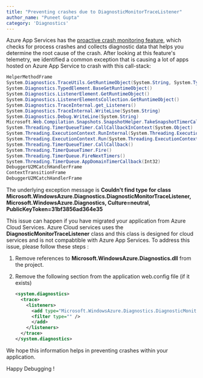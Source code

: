 ```yaml
---
title: "Preventing crashes due to DiagnosticMonitorTraceListener"
author_name: "Puneet Gupta"
category: 'Diagnostics'
---
```


Azure App Services has the [proactive crash monitoring feature]({{site.baseurl}}/2021/03/01/Proactive-Crash-Monitoring-in-Azure-App-Service), which checks for process crashes and collects diagnostic data that helps you determine the root cause of the crash. After looking at this feature's telemetry, we identified a common exception that is causing a lot of apps hosted on Azure App Service to crash with this call-stack:

```c#
HelperMethodFrame
System.Diagnostics.TraceUtils.GetRuntimeObject(System.String, System.Type, System.String)
System.Diagnostics.TypedElement.BaseGetRuntimeObject()
System.Diagnostics.ListenerElement.GetRuntimeObject()
System.Diagnostics.ListenerElementsCollection.GetRuntimeObject()
System.Diagnostics.TraceInternal.get_Listeners()
System.Diagnostics.TraceInternal.WriteLine(System.String)
System.Diagnostics.Debug.WriteLine(System.String)
Microsoft.Web.Compilation.Snapshots.SnapshotHelper.TakeSnapshotTimerCallback(System.Object)
System.Threading.TimerQueueTimer.CallCallbackInContext(System.Object)
System.Threading.ExecutionContext.RunInternal(System.Threading.ExecutionContext, System.Threading.ContextCallback, System.Object, Boolean)
System.Threading.ExecutionContext.Run(System.Threading.ExecutionContext, System.Threading.ContextCallback, System.Object, Boolean)
System.Threading.TimerQueueTimer.CallCallback()
System.Threading.TimerQueueTimer.Fire()
System.Threading.TimerQueue.FireNextTimers()
System.Threading.TimerQueue.AppDomainTimerCallback(Int32)
DebuggerU2MCatchHandlerFrame
ContextTransitionFrame
DebuggerU2MCatchHandlerFrame
```

The underlying exception message is **Couldn't find type for class Microsoft.WindowsAzure.Diagnostics.DiagnosticMonitorTraceListener, Microsoft.WindowsAzure.Diagnostics, Culture=neutral, PublicKeyToken=31bf3856ad364e35**

This issue can happen if you have migrated your application from Azure Cloud Services. Azure Cloud services uses the **DiagnosticMonitorTraceListener** class and this class is designed for cloud services and is not compabtible with Azure App Services. To address this issue, please follow these steps :

1. Remove references to **Microsoft.WindowsAzure.Diagnostics.dll** from the project.
2. Remove the following section from the application web.config file (if it exists)

    ```xml
    <system.diagnostics>
      <trace>
        <listeners>
          <add type="Microsoft.WindowsAzure.Diagnostics.DiagnosticMonitorTraceListener, Microsoft.WindowsAzure.Diagnostics, Culture=neutral, PublicKeyToken=31bf3856ad364e35" name="AzureDiagnostics">
          <filter type="" />
          </add>
        </listeners>
      </trace>
    </system.diagnostics>
    ```

We hope this information helps in preventing crashes within your application.

Happy Debugging !
